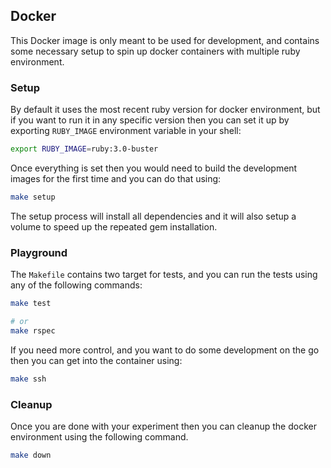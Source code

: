 ## Docker

This Docker image is only meant to be used for development, and contains some
necessary setup to spin up docker containers with multiple ruby environment.

### Setup

By default it uses the most recent ruby version for docker environment, but if
you want to run it in any specific version then you can set it up by exporting
`RUBY_IMAGE` environment variable in your shell:

```sh
export RUBY_IMAGE=ruby:3.0-buster
```

Once everything is set then you would need to build the development images for
the first time and you can do that using:

```sh
make setup
```

The setup process will install all dependencies and it will also setup a volume
to speed up the repeated gem installation.

### Playground

The `Makefile` contains two target for tests, and you can run the tests using
any of the following commands:

```sh
make test

# or
make rspec
```

If you need more control, and you want to do some development on the go then you
can get into the container using:

```sh
make ssh
```

### Cleanup

Once you are done with your experiment then you can cleanup the docker
environment using the following command.

```sh
make down
```
